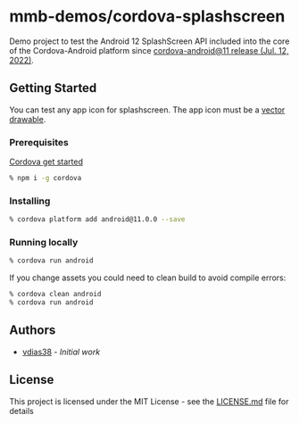 # mmb-demos/cordova-splashscreen

Demo project to test the Android 12 SplashScreen API included into the core of the Cordova-Android platform since [cordova-android@11 release (Jul. 12, 2022)](https://cordova.apache.org/announcements/2022/07/12/cordova-android-release-11.0.0.html).

## Getting Started

You can test any app icon for splashscreen.
The app icon must be a [vector drawable](https://developer.android.com/develop/ui/views/graphics/vector-drawable-resources).

### Prerequisites

[Cordova get started](https://cordova.apache.org/#getstarted)

```sh
% npm i -g cordova
```

### Installing

```sh
% cordova platform add android@11.0.0 --save
```

### Running locally

```sh
% cordova run android
```

If you change assets you could need to clean build to avoid compile errors:

```sh
% cordova clean android
% cordova run android
```

## Authors

* [vdias38](https://github.com/vdias38) - *Initial work*

## License

This project is licensed under the MIT License - see the [LICENSE.md](LICENSE.md) file for details
